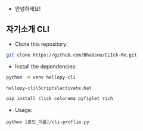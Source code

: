 - 안녕하세요!

## 자기소개 CLI
- Clone this repository:
```sh
git clone https://github.com/Bhabsnu/CLIck-Me.git
```
- Install the dependencies:
```sh
python -m venv hellopy-cli

hellopy-cli\Scripts\activate.bat

pip install click colorama pyfiglet rich
```
- Usage:
```
python [본인_이름]/cli-proflie.py
```
